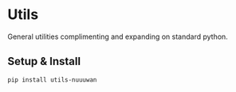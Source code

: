 # Utils

General utilities complimenting and expanding on standard python.

## Setup & Install

```
pip install utils-nuuuwan
```
